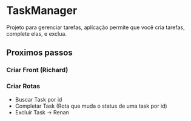 # TaskManager

Projeto para gerenciar tarefas,  aplicação permite que você cria tarefas, complete elas, e exclua.

## Proximos passos

### Criar Front (Richard)

### Criar Rotas
- Buscar Task por id
- Completar Task (Rota que muda o status de uma task por id)
- Excluir Task -> Renan

